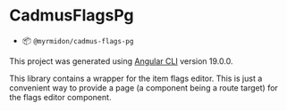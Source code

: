 # CadmusFlagsPg

- 📦 `@myrmidon/cadmus-flags-pg`

This project was generated using [Angular CLI](https://github.com/angular/angular-cli) version 19.0.0.

This library contains a wrapper for the item flags editor. This is just a convenient way to provide a page (a component being a route target) for the flags editor component.

